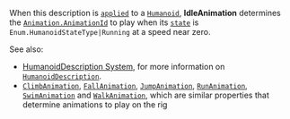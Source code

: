 When this description is [`applied`](https://create.roblox.com/docs/reference/engine/classes/Humanoid#ApplyDescription) to a
[`Humanoid`](https://create.roblox.com/docs/reference/engine/classes/Humanoid), **IdleAnimation** determines the
[`Animation.AnimationId`](https://create.roblox.com/docs/reference/engine/classes/Animation#AnimationId) to play when its
[`state`](https://create.roblox.com/docs/reference/engine/classes/Humanoid#GetState) is `Enum.HumanoidStateType|Running` at a
speed near zero.

See also:

- [HumanoidDescription System](https://create.roblox.com/docs/characters/appearance#humanoiddescription),
for more information on [`HumanoidDescription`](https://create.roblox.com/docs/reference/engine/classes/HumanoidDescription).
- [`ClimbAnimation`](https://create.roblox.com/docs/reference/engine/classes/HumanoidDescription#FallAnimation),
[`FallAnimation`](https://create.roblox.com/docs/reference/engine/classes/HumanoidDescription#FallAnimation),
[`JumpAnimation`](https://create.roblox.com/docs/reference/engine/classes/HumanoidDescription#JumpAnimation),
[`RunAnimation`](https://create.roblox.com/docs/reference/engine/classes/HumanoidDescription#RunAnimation),
[`SwimAnimation`](https://create.roblox.com/docs/reference/engine/classes/HumanoidDescription#SwimAnimation) and
[`WalkAnimation`](https://create.roblox.com/docs/reference/engine/classes/HumanoidDescription#WalkAnimation), which are
similar properties that determine animations to play on the rig